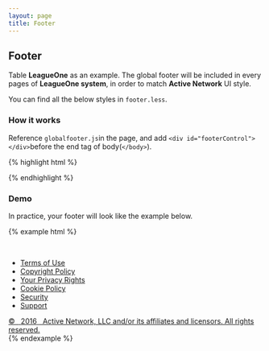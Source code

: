 ```yaml
---
layout: page
title: Footer
---
```


## Footer

Table **LeagueOne** as an example. The global footer will be included in every pages of **LeagueOne system**, in order to match **Active Network** UI style.

You can find all the below styles in `footer.less`.

### How it works

Reference `globalfooter.js`in the page, and add `<div id="footerControl"></div>`before the end tag of body(`</body>`).

{% highlight html %}
<div id="footerControl"></div>
{% endhighlight %}

### Demo

In practice, your footer will look like the example below.

{% example html %}
<div class="footer-example">
  <div class="footer">
    <div class="wrap">
      <div class="footer__logo">
        <a class="footer__float-left" href="http://www.activenetwork.com">
            <img src="/img/pic_logo.png" alt="" /></a>
        <a class="footer__float-right" href="http://www.active.com">
            <img src="/img/pic_active_logo.png" alt="" /></a>
      </div>
      <ul class="footer__links">
          <li>
              <a target="_blank" href="http://www.activenetwork.com/information/terms-of-use.htm">Terms of Use</a></li>
          <li>
              <a target="_blank" href="http://www.activenetwork.com/information/copyright-policy">Copyright Policy</a></li>
          <li>
              <a target="_blank" href="http://www.activenetwork.com/information/privacy-policy.htm">Your Privacy Rights</a></li>
          <li>
              <a target="_blank" href="http://www.activenetwork.com/information/cookie-policy.htm">Cookie Policy</a></li>
          <li>
              <a target="_blank" href="http://www.activenetwork.com/information/security">Security</a></li>
          <li>
              <a target="_blank" href="http://activesupport.force.com/leagueone">Support</a></li>
      </ul>
      <div class="footer__copyright">
          <a href="http://www.activenetwork.com" class="copyright-color">
              <span>©&nbsp;&nbsp;</span>
              <span id="copyYear">2016</span>
              <span>&nbsp;&nbsp;Active Network, LLC and/or its affiliates and licensors. All rights reserved.</span>
          </a>
      </div>
    </div>
  </div>
</div>
{% endexample %}
